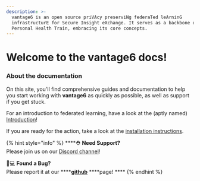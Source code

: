 ```yaml
---
description: >-
  vantage6 is an open source priVAcy preserviNg federaTed leArninG
  infrastructurE for Secure Insight eXchange. It serves as a backbone of the
  Personal Health Train, embracing its core concepts.
---
```


# Welcome to the vantage6 docs!

### About the documentation

On this site, you'll find comprehensive guides and documentation to help you start working with **vantage6** as quickly as possible, as well as support if you get stuck.

For an introduction to federated learning, have a look at the \(aptly named\) [Introduction](about-privacy-preserving-federated-learning/introduction.md)!

If you are ready for the action, take a look at the [installation instructions](installation/preliminaries.md).

{% hint style="info" %}
\*\*\*\*⛑ **Need Support?**  
Please join us on our [Discord channel](https://discord.gg/yAyFf6Y)!

👩💻 **Found a Bug?**  
Please report it at our ****[**github**](https://github.com/iknl/vantage6) ****page! ****
{% endhint %}

 

